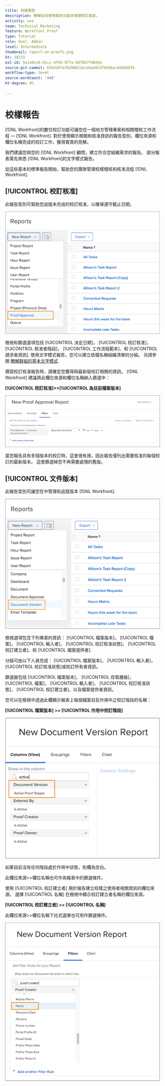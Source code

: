 ```yaml
---
title: 校樣報告
description: 瞭解如何使用報告功能來管理校訂進度。
activity: use
team: Technical Marketing
feature: Workfront Proof
type: Tutorial
role: User, Admin
level: Intermediate
thumbnail: report-on-proofs.png
kt: 10233
exl-id: 9a1a9e16-61cc-4f95-977a-8870b7fd0dda
source-git-commit: 65bd26fefb280d12ec44a4923f6d96ac8d88d6fb
workflow-type: tm+mt
source-wordcount: '446'
ht-degree: 0%

---
```


# 校樣報告

[!DNL Workfront]的數位校訂功能可讓您在一個地方管理專案和相關稽核工作流程 —  [!DNL Workfront]. 對於使用顯示檢閱和核准資訊的報告型別、欄位來源和欄位名稱完成的校訂工作，獲得寶貴的見解。

我們建議您與您的 [!DNL Workfront] 顧問，建立符合您組織需求的報告。 部分報表需先熟悉 [!DNL Workfront]的文字模式報告。

從這些基本的標準報告開始，幫助您的團隊管理校樣稽核和核准流程 [!DNL Workfront].

## [!UICONTROL 校訂核准]

此報告型別可幫助您追蹤未完成的校訂核准，以確保遵守截止日期。

![選取 [!UICONTROL 校訂核准] 從 [!UICONTROL 新報告] 下拉式功能表](assets/proof-system-setups-proof-approval-report.png)

檢視和篩選選項包括 [!UICONTROL 決定日期]， [!UICONTROL 校訂核准]， [!UICONTROL 核准者階段]， [!UICONTROL 工作流程範本]、和 [!UICONTROL 請求者資訊]. 使用文字模式報告，您可以建立依檔名稱組織清單的分組。 另請參閱 [瞭解群組的基本文字模式](https://experienceleague.adobe.com/docs/workfront-learn/tutorials-workfront/reporting/intermediate-reporting/basic-text-mode-for-groupings.html?lang=en).

撰寫校訂核准報告時，請確定您獲得與最新版校訂相關的資訊。 [!DNL Workfront] 建議將此欄位來源和欄位名稱納入篩選中：

**[!UICONTROL 校訂核准]>>[!UICONTROL 為目前檔案版本]**

![Report Builder中的篩選器索引標籤](assets/proof-system-setups-proof-approval-report-is-current-version.png)

當您報告具有多個版本的校訂時，這會很有用，因此報告僅列出需要核准的每個校訂的最新版本。 這會篩選掉您不再需要處理的舊版。

## [!UICONTROL 文件版本]

此報告型別可讓您在中管理和追蹤版本 [!DNL Workfront].

![選取 [!UICONTROL 檔案版本] 從 [!UICONTROL 新報告] 下拉式功能表](assets/proof-system-setups-document-version-report.png)

檢視選項包含下列專案的資訊： [!UICONTROL 檔案版本]， [!UICONTROL 檔案]， [!UICONTROL 輸入者]， [!UICONTROL 校訂核准狀態]， [!UICONTROL 校訂建立者]、和 [!UICONTROL 檔案提供者].

分組可由以下人員完成： [!UICONTROL 檔案版本]， [!UICONTROL 輸入者]， [!UICONTROL 校訂核准狀態]或校訂所有者資訊。

篩選器包括 [!UICONTROL 檔案版本]， [!UICONTROL 存取層級]， [!UICONTROL 檔案]， [!UICONTROL 輸入者]， [!UICONTROL 校訂核准狀態]， [!UICONTROL 校訂建立者]，以及檔案提供者資訊。

您可以在檢視中透過此欄顯示報表上每個檔案目前作用中之校訂階段的名稱：

**[!UICONTROL 檔案版本] >> [!UICONTROL 作用中校訂階段]**

![Report Builder中的篩選器索引標籤](assets/proof-system-setups-active-proof-stages.png)

如果目前沒有任何階段處於作用中狀態，則欄為空白。

此欄位來源>>欄位名稱也可作為報表中的篩選條件。

使用 [!UICONTROL 校訂建立者] 用於報告建立校樣之使用者相關資訊的欄位來源。 選擇 [!UICONTROL 名稱] 在檢視中顯示校訂建立者名稱的欄位來源。

**[!UICONTROL 校訂建立者] >> [!UICONTROL 名稱]**

此欄位來源>>欄位名稱下拉式選單也可用作篩選條件。

![Report Builder中的篩選器索引標籤](assets/proof-system-setups-proof-creator-name.png)

<!--
Learn More Icon
Learn how to create reports in [!DNL Workfront] with the Report Creation class.
Access to proofing functionality
-->
